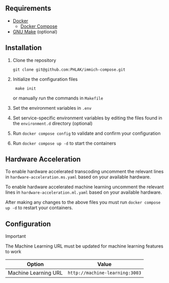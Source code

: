 Requirements
------------

  - [Docker](https://www.docker.com)
    - [Docker Compose](https://docs.docker.com/compose/)
  - [GNU Make](https://www.gnu.org/software/make/) (optional)

Installation
------------

  1. Clone the repository

         git clone git@github.com:PHLAK/immich-compose.git

  2. Initialize the configuration files

          make init

     or manually run the commands in `Makefile`

  3. Set the environment variables in `.env`

  4. Set service-specific environment variables by editing the files found in the `environment.d` directory (optional)

  5. Run `docker compose config` to validate and confirm your configuration

  6. Run `docker compose up -d` to start the containers

Hardware Acceleration
---------------------

To enable hardware accelerated transcoding uncomment the relevant lines in
`hardware-acceleration.ms.yaml` based on your available hardware.

To enable hardware accelerated machine learning uncomment the relevant lines in
`hardware-acceleration.ml.yaml` based on your available hardware.

After making any changes to the above files you must run `docker compose up -d`
to restart your containers.

Configuration
-------------

> [!IMPORTANT]
> The Machine Learning URL must be updated for machine learning features to work

| Option               | Value                          |
| -------------------- | ------------------------------ |
| Machine Learning URL | `http://machine-learning:3003` |
